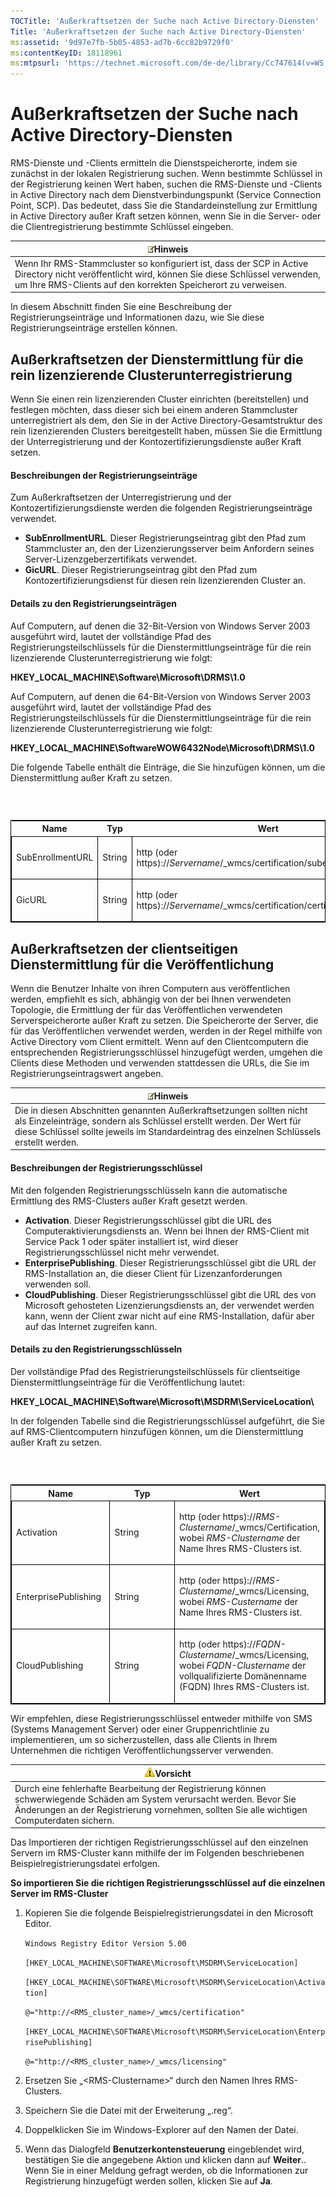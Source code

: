 ```yaml
---
TOCTitle: 'Außerkraftsetzen der Suche nach Active Directory-Diensten'
Title: 'Außerkraftsetzen der Suche nach Active Directory-Diensten'
ms:assetid: '9d97e7fb-5b05-4853-ad7b-6cc82b9729f0'
ms:contentKeyID: 18118961
ms:mtpsurl: 'https://technet.microsoft.com/de-de/library/Cc747614(v=WS.10)'
---
```


Außerkraftsetzen der Suche nach Active Directory-Diensten
=========================================================

RMS-Dienste und -Clients ermitteln die Dienstspeicherorte, indem sie zunächst in der lokalen Registrierung suchen. Wenn bestimmte Schlüssel in der Registrierung keinen Wert haben, suchen die RMS-Dienste und -Clients in Active Directory nach dem Dienstverbindungspunkt (Service Connection Point, SCP). Das bedeutet, dass Sie die Standardeinstellung zur Ermittlung in Active Directory außer Kraft setzen können, wenn Sie in die Server- oder die Clientregistrierung bestimmte Schlüssel eingeben.

| ![](images/Cc747614.note(WS.10).gif)Hinweis                                                                                                                                         |
|------------------------------------------------------------------------------------------------------------------------------------------------------------------------------------------------------------------|
| Wenn Ihr RMS-Stammcluster so konfiguriert ist, dass der SCP in Active Directory nicht veröffentlicht wird, können Sie diese Schlüssel verwenden, um Ihre RMS-Clients auf den korrekten Speicherort zu verweisen. |

In diesem Abschnitt finden Sie eine Beschreibung der Registrierungseinträge und Informationen dazu, wie Sie diese Registrierungseinträge erstellen können.

Außerkraftsetzen der Dienstermittlung für die rein lizenzierende Clusterunterregistrierung
------------------------------------------------------------------------------------------

Wenn Sie einen rein lizenzierenden Cluster einrichten (bereitstellen) und festlegen möchten, dass dieser sich bei einem anderen Stammcluster unterregistriert als dem, den Sie in der Active Directory-Gesamtstruktur des rein lizenzierenden Clusters bereitgestellt haben, müssen Sie die Ermittlung der Unterregistrierung und der Kontozertifizierungsdienste außer Kraft setzen.

#### Beschreibungen der Registrierungseinträge

Zum Außerkraftsetzen der Unterregistrierung und der Kontozertifizierungsdienste werden die folgenden Registrierungseinträge verwendet.

-   **SubEnrollmentURL**. Dieser Registrierungseintrag gibt den Pfad zum Stammcluster an, den der Lizenzierungsserver beim Anfordern seines Server-Lizenzgeberzertifikats verwendet.
-   **GicURL**. Dieser Registrierungseintrag gibt den Pfad zum Kontozertifizierungsdienst für diesen rein lizenzierenden Cluster an.

#### Details zu den Registrierungseinträgen

Auf Computern, auf denen die 32-Bit-Version von Windows Server 2003 ausgeführt wird, lautet der vollständige Pfad des Registrierungsteilschlüssels für die Dienstermittlungseinträge für die rein lizenzierende Clusterunterregistrierung wie folgt:

**HKEY\_LOCAL\_MACHINE\\Software\\Microsoft\\DRMS\\1.0**

Auf Computern, auf denen die 64-Bit-Version von Windows Server 2003 ausgeführt wird, lautet der vollständige Pfad des Registrierungsteilschlüssels für die Dienstermittlungseinträge für die rein lizenzierende Clusterunterregistrierung wie folgt:

**HKEY\_LOCAL\_MACHINE\\SoftwareWOW6432Node\\Microsoft\\DRMS\\1.0**

Die folgende Tabelle enthält die Einträge, die Sie hinzufügen können, um die Dienstermittlung außer Kraft zu setzen.

###  

<p> </p>
<table style="border:1px solid black;">
<colgroup>
<col width="33%" />
<col width="33%" />
<col width="33%" />
</colgroup>
<thead>
<tr class="header">
<th>Name</th>
<th>Typ</th>
<th>Wert</th>
</tr>
</thead>
<tbody>
<tr class="odd">
<td style="border:1px solid black;"><p>SubEnrollmentURL</p></td>
<td style="border:1px solid black;"><p>String</p></td>
<td style="border:1px solid black;"><p>http (oder https)://<em>Servername</em>/_wmcs/certification/subenrollservice.asmx</p></td>
</tr>  
<tr class="even">
<td style="border:1px solid black;"><p>GicURL</p></td>
<td style="border:1px solid black;"><p>String</p></td>
<td style="border:1px solid black;"><p>http (oder https)://<em>Servername</em>/_wmcs/certification/certification.asmx</p></td>
</tr>  
</tbody>  
</table>
  
Außerkraftsetzen der clientseitigen Dienstermittlung für die Veröffentlichung  
-----------------------------------------------------------------------------
  
Wenn die Benutzer Inhalte von ihren Computern aus veröffentlichen werden, empfiehlt es sich, abhängig von der bei Ihnen verwendeten Topologie, die Ermittlung der für das Veröffentlichen verwendeten Serverspeicherorte außer Kraft zu setzen. Die Speicherorte der Server, die für das Veröffentlichen verwendet werden, werden in der Regel mithilfe von Active Directory vom Client ermittelt. Wenn auf den Clientcomputern die entsprechenden Registrierungsschlüssel hinzugefügt werden, umgehen die Clients diese Methoden und verwenden stattdessen die URLs, die Sie im Registrierungseintragswert angeben.
  
| ![](images/Cc747614.note(WS.10).gif)Hinweis                                                                                                                                                                  |  
|-------------------------------------------------------------------------------------------------------------------------------------------------------------------------------------------------------------------------------------------|  
| Die in diesen Abschnitten genannten Außerkraftsetzungen sollten nicht als Einzeleinträge, sondern als Schlüssel erstellt werden. Der Wert für diese Schlüssel sollte jeweils im Standardeintrag des einzelnen Schlüssels erstellt werden. |
  
#### Beschreibungen der Registrierungsschlüssel
  
Mit den folgenden Registrierungsschlüsseln kann die automatische Ermittlung des RMS-Clusters außer Kraft gesetzt werden.
  
-   **Activation**. Dieser Registrierungsschlüssel gibt die URL des Computeraktivierungsdiensts an. Wenn bei Ihnen der RMS-Client mit Service Pack 1 oder später installiert ist, wird dieser Registrierungsschlüssel nicht mehr verwendet.  
-   **EnterprisePublishing**. Dieser Registrierungsschlüssel gibt die URL der RMS-Installation an, die dieser Client für Lizenzanforderungen verwenden soll.  
-   **CloudPublishing**. Dieser Registrierungsschlüssel gibt die URL des von Microsoft gehosteten Lizenzierungsdiensts an, der verwendet werden kann, wenn der Client zwar nicht auf eine RMS-Installation, dafür aber auf das Internet zugreifen kann.
  
#### Details zu den Registrierungsschlüsseln
  
Der vollständige Pfad des Registrierungsteilschlüssels für clientseitige Dienstermittlungseinträge für die Veröffentlichung lautet:
  
**HKEY\_LOCAL\_MACHINE\\Software\\Microsoft\\MSDRM\\ServiceLocation\\**
  
In der folgenden Tabelle sind die Registrierungsschlüssel aufgeführt, die Sie auf RMS-Clientcomputern hinzufügen können, um die Dienstermittlung außer Kraft zu setzen.
  
###  

<p> </p>
<table style="border:1px solid black;">  
<colgroup>  
<col width="33%" />  
<col width="33%" />  
<col width="33%" />  
</colgroup>  
<thead>  
<tr class="header">  
<th>Name</th>  
<th>Typ</th>  
<th>Wert</th>  
</tr>  
</thead>  
<tbody>  
<tr class="odd">
<td style="border:1px solid black;"><p>Activation</p></td>
<td style="border:1px solid black;"><p>String</p></td>
<td style="border:1px solid black;"><p>http (oder https)://<em>RMS-Clustername</em>/_wmcs/Certification, wobei <em>RMS-Clustername</em> der Name Ihres RMS-Clusters ist.</p></td>
</tr>  
<tr class="even">
<td style="border:1px solid black;"><p>EnterprisePublishing</p></td>
<td style="border:1px solid black;"><p>String</p></td>
<td style="border:1px solid black;"><p>http (oder https)://<em>RMS-Clustername</em>/_wmcs/Licensing, wobei <em>RMS-Custername</em> der Name Ihres RMS-Clusters ist.</p></td>
</tr>  
<tr class="odd">
<td style="border:1px solid black;"><p>CloudPublishing</p></td>
<td style="border:1px solid black;"><p>String</p></td>
<td style="border:1px solid black;"><p>http (oder https)://<em>FQDN-Clustername</em>/_wmcs/Licensing, wobei <em>FQDN-Clustername</em> der vollqualifizierte Domänenname (FQDN) Ihres RMS-Clusters ist.</p></td>
</tr>  
</tbody>  
</table>
  
Wir empfehlen, diese Registrierungsschlüssel entweder mithilfe von SMS (Systems Management Server) oder einer Gruppenrichtlinie zu implementieren, um so sicherzustellen, dass alle Clients in Ihrem Unternehmen die richtigen Veröffentlichungsserver verwenden.
  
| ![](images/Cc747614.Caution(WS.10).gif)Vorsicht                                                                                                                                           |  
|------------------------------------------------------------------------------------------------------------------------------------------------------------------------------------------------------------------------|  
| Durch eine fehlerhafte Bearbeitung der Registrierung können schwerwiegende Schäden am System verursacht werden. Bevor Sie Änderungen an der Registrierung vornehmen, sollten Sie alle wichtigen Computerdaten sichern. |
  
Das Importieren der richtigen Registrierungsschlüssel auf den einzelnen Servern im RMS-Cluster kann mithilfe der im Folgenden beschriebenen Beispielregistrierungsdatei erfolgen.
  
**So importieren Sie die richtigen Registrierungsschlüssel auf die einzelnen Server im RMS-Cluster**  
1.  Kopieren Sie die folgende Beispielregistrierungsdatei in den Microsoft Editor.
  
    `Windows Registry Editor Version 5.00`
  
    `[HKEY_LOCAL_MACHINE\SOFTWARE\Microsoft\MSDRM\ServiceLocation]`
  
    `[HKEY_LOCAL_MACHINE\SOFTWARE\Microsoft\MSDRM\ServiceLocation\Activation]`
  
    `@="http://<RMS_cluster_name>/_wmcs/certification"`
  
    `[HKEY_LOCAL_MACHINE\SOFTWARE\Microsoft\MSDRM\ServiceLocation\EnterprisePublishing]`
  
    `@="http://<RMS_cluster_name>/_wmcs/licensing"`
  
2.  Ersetzen Sie „&lt;RMS-Clustername&gt;“ durch den Namen Ihres RMS-Clusters.
  
3.  Speichern Sie die Datei mit der Erweiterung „.reg“.
  
4.  Doppelklicken Sie im Windows-Explorer auf den Namen der Datei.
  
5.  Wenn das Dialogfeld **Benutzerkontensteuerung** eingeblendet wird, bestätigen Sie die angegebene Aktion und klicken dann auf **Weiter**.. Wenn Sie in einer Meldung gefragt werden, ob die Informationen zur Registrierung hinzugefügt werden sollen, klicken Sie auf **Ja**.
